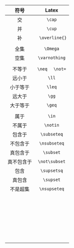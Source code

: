 |    符号    |       Latex        |
| :--------: | :----------------: |
|     交     |       `\cap`       |
|     并     |       `\cup`       |
|     补     |   ` \overline{}`   |
|            |                    |
|    全集    |      `\Omega`      |
|    空集    |   `\varnothing`    |
|            |                    |
|   不等于   | `\neq `   ` \not=` |
|   远小于   |       `\ll`        |
|  小于等于  |       `\leq`       |
|   远大于   |       `\gg`        |
|  大于等于  |       `\geq`       |
|            |                    |
|    属于    |       `\in`        |
|   不属于   |      `\notin`      |
|   包含于   |    `\subseteq`     |
|  不包含于  |    `\nsubseteq`    |
|  真包含于  |     `\subset`      |
| 真不包含于 |   `\not\subset`    |
|    包含    |    `\supsetsq`     |
|   真包含   |     `\supset`      |
|  不是超集  |    `\nsupseteq`    |
|            |                    |
|            |                    |
|            |                    |
|            |                    |
|            |                    |
|            |                    |
|            |                    |
|            |                    |
|            |                    |
|            |                    |
|            |                    |
|            |                    |
|            |                    |
|            |                    |
|            |                    |
|            |                    |
|            |                    |
|            |                    |
|            |                    |
|            |                    |
|            |                    |
|            |                    |
|            |                    |
|            |                    |
|            |                    |
|            |                    |
|            |                    |









